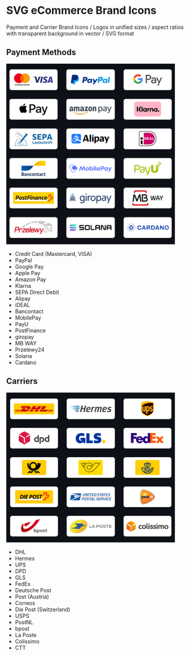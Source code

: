 # SVG eCommerce Brand Icons

Payment and Carrier Brand Icons / Logos in unified sizes / aspect ratios with transparent background in vector / SVG format

## Payment Methods

<img src="paymentMethodsPreview.png" alt="drawing" width="450" />

- Credit Card (Mastercard, VISA)
- PayPal
- Google Pay
- Apple Pay
- Amazon Pay
- Klarna
- SEPA Direct Debit
- Alipay
- iDEAL
- Bancontact
- MobilePay
- PayU
- PostFinance
- giropay
- MB WAY
- Przelewy24
- Solana
- Cardano

## Carriers

<img src="carriersPreview.png" alt="drawing" width="450" />

- DHL
- Hermes
- UPS
- DPD
- GLS
- FedEx
- Deutsche Post
- Post (Austria)
- Correos
- Die Post (Switzerland)
- USPS
- PostNL
- bpost
- La Poste
- Colissimo
- CTT
